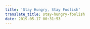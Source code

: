 ```yaml
---
title: 'Stay Hungry, Stay Foolish'
translate_title: stay-hungry-foolish
date: 2019-05-17 00:31:53
---
```

